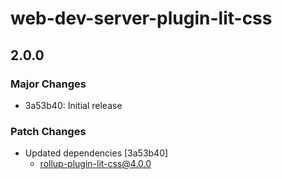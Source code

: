# web-dev-server-plugin-lit-css

## 2.0.0

### Major Changes

- 3a53b40: Initial release

### Patch Changes

- Updated dependencies [3a53b40]
  - rollup-plugin-lit-css@4.0.0
